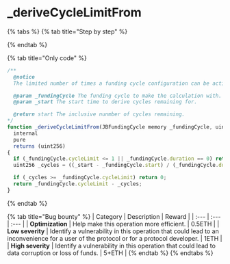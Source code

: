 # \_deriveCycleLimitFrom

{% tabs %}
{% tab title="Step by step" %}

{% endtab %}

{% tab title="Only code" %}
```javascript
/** 
  @notice 
  The limited number of times a funding cycle configuration can be active given the specified funding cycle.

  @param _fundingCycle The funding cycle to make the calculation with.
  @param _start The start time to derive cycles remaining for.

  @return start The inclusive nunmber of cycles remaining.
*/
function _deriveCycleLimitFrom(JBFundingCycle memory _fundingCycle, uint256 _start)
  internal
  pure
  returns (uint256)
{
  if (_fundingCycle.cycleLimit <= 1 || _fundingCycle.duration == 0) return 0;
  uint256 _cycles = ((_start - _fundingCycle.start) / (_fundingCycle.duration * SECONDS_IN_DAY));

  if (_cycles >= _fundingCycle.cycleLimit) return 0;
  return _fundingCycle.cycleLimit - _cycles;
}
```
{% endtab %}

{% tab title="Bug bounty" %}
| Category | Description | Reward |
| :--- | :--- | :--- |
| **Optimization** | Help make this operation more efficient. | 0.5ETH |
| **Low severity** | Identify a vulnerability in this operation that could lead to an inconvenience for a user of the protocol or for a protocol developer. | 1ETH |
| **High severity** | Identify a vulnerability in this operation that could lead to data corruption or loss of funds. | 5+ETH |
{% endtab %}
{% endtabs %}

